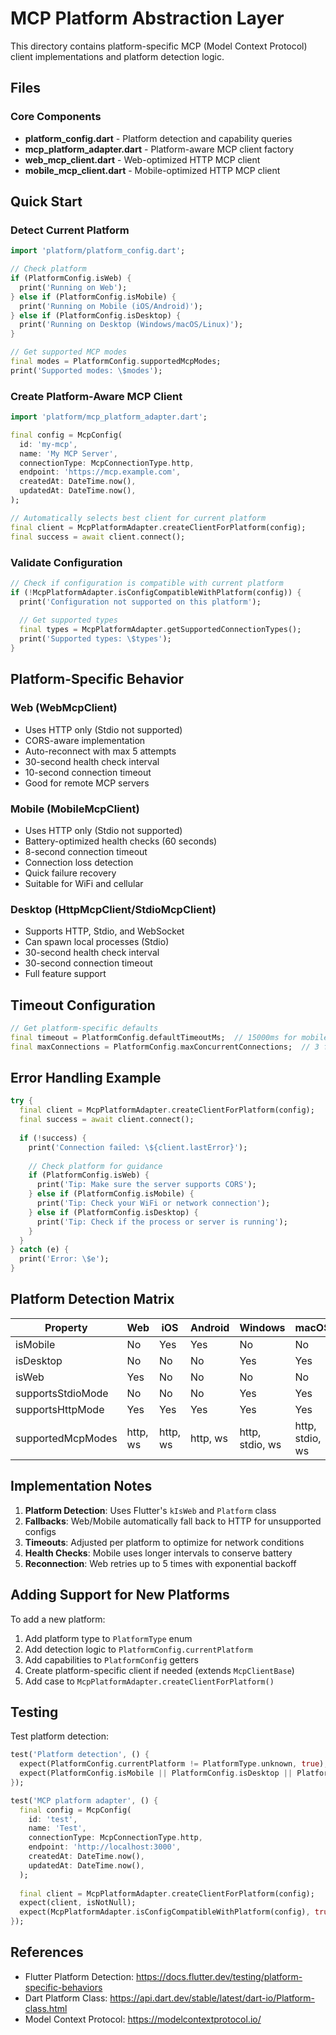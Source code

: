 # MCP Platform Abstraction Layer

This directory contains platform-specific MCP (Model Context Protocol) client implementations and platform detection logic.

## Files

### Core Components
- **platform_config.dart** - Platform detection and capability queries
- **mcp_platform_adapter.dart** - Platform-aware MCP client factory
- **web_mcp_client.dart** - Web-optimized HTTP MCP client
- **mobile_mcp_client.dart** - Mobile-optimized HTTP MCP client

## Quick Start

### Detect Current Platform
```dart
import 'platform/platform_config.dart';

// Check platform
if (PlatformConfig.isWeb) {
  print('Running on Web');
} else if (PlatformConfig.isMobile) {
  print('Running on Mobile (iOS/Android)');
} else if (PlatformConfig.isDesktop) {
  print('Running on Desktop (Windows/macOS/Linux)');
}

// Get supported MCP modes
final modes = PlatformConfig.supportedMcpModes;
print('Supported modes: \$modes');
```

### Create Platform-Aware MCP Client
```dart
import 'platform/mcp_platform_adapter.dart';

final config = McpConfig(
  id: 'my-mcp',
  name: 'My MCP Server',
  connectionType: McpConnectionType.http,
  endpoint: 'https://mcp.example.com',
  createdAt: DateTime.now(),
  updatedAt: DateTime.now(),
);

// Automatically selects best client for current platform
final client = McpPlatformAdapter.createClientForPlatform(config);
final success = await client.connect();
```

### Validate Configuration
```dart
// Check if configuration is compatible with current platform
if (!McpPlatformAdapter.isConfigCompatibleWithPlatform(config)) {
  print('Configuration not supported on this platform');
  
  // Get supported types
  final types = McpPlatformAdapter.getSupportedConnectionTypes();
  print('Supported types: \$types');
}
```

## Platform-Specific Behavior

### Web (WebMcpClient)
- Uses HTTP only (Stdio not supported)
- CORS-aware implementation
- Auto-reconnect with max 5 attempts
- 30-second health check interval
- 10-second connection timeout
- Good for remote MCP servers

### Mobile (MobileMcpClient)
- Uses HTTP only (Stdio not supported)
- Battery-optimized health checks (60 seconds)
- 8-second connection timeout
- Connection loss detection
- Quick failure recovery
- Suitable for WiFi and cellular

### Desktop (HttpMcpClient/StdioMcpClient)
- Supports HTTP, Stdio, and WebSocket
- Can spawn local processes (Stdio)
- 30-second health check interval
- 30-second connection timeout
- Full feature support

## Timeout Configuration

```dart
// Get platform-specific defaults
final timeout = PlatformConfig.defaultTimeoutMs;  // 15000ms for mobile, 30000ms for others
final maxConnections = PlatformConfig.maxConcurrentConnections;  // 3 for web, 10 for others
```

## Error Handling Example

```dart
try {
  final client = McpPlatformAdapter.createClientForPlatform(config);
  final success = await client.connect();
  
  if (!success) {
    print('Connection failed: \${client.lastError}');
    
    // Check platform for guidance
    if (PlatformConfig.isWeb) {
      print('Tip: Make sure the server supports CORS');
    } else if (PlatformConfig.isMobile) {
      print('Tip: Check your WiFi or network connection');
    } else if (PlatformConfig.isDesktop) {
      print('Tip: Check if the process or server is running');
    }
  }
} catch (e) {
  print('Error: \$e');
}
```

## Platform Detection Matrix

| Property | Web | iOS | Android | Windows | macOS | Linux |
|----------|-----|-----|---------|---------|-------|-------|
| isMobile | No | Yes | Yes | No | No | No |
| isDesktop | No | No | No | Yes | Yes | Yes |
| isWeb | Yes | No | No | No | No | No |
| supportsStdioMode | No | No | No | Yes | Yes | Yes |
| supportsHttpMode | Yes | Yes | Yes | Yes | Yes | Yes |
| supportedMcpModes | http, ws | http, ws | http, ws | http, stdio, ws | http, stdio, ws | http, stdio, ws |

## Implementation Notes

1. **Platform Detection**: Uses Flutter's `kIsWeb` and `Platform` class
2. **Fallbacks**: Web/Mobile automatically fall back to HTTP for unsupported configs
3. **Timeouts**: Adjusted per platform to optimize for network conditions
4. **Health Checks**: Mobile uses longer intervals to conserve battery
5. **Reconnection**: Web retries up to 5 times with exponential backoff

## Adding Support for New Platforms

To add a new platform:

1. Add platform type to `PlatformType` enum
2. Add detection logic to `PlatformConfig.currentPlatform`
3. Add capabilities to `PlatformConfig` getters
4. Create platform-specific client if needed (extends `McpClientBase`)
5. Add case to `McpPlatformAdapter.createClientForPlatform()`

## Testing

Test platform detection:
```dart
test('Platform detection', () {
  expect(PlatformConfig.currentPlatform != PlatformType.unknown, true);
  expect(PlatformConfig.isMobile || PlatformConfig.isDesktop || PlatformConfig.isWeb, true);
});

test('MCP platform adapter', () {
  final config = McpConfig(
    id: 'test',
    name: 'Test',
    connectionType: McpConnectionType.http,
    endpoint: 'http://localhost:3000',
    createdAt: DateTime.now(),
    updatedAt: DateTime.now(),
  );
  
  final client = McpPlatformAdapter.createClientForPlatform(config);
  expect(client, isNotNull);
  expect(McpPlatformAdapter.isConfigCompatibleWithPlatform(config), true);
});
```

## References

- Flutter Platform Detection: https://docs.flutter.dev/testing/platform-specific-behaviors
- Dart Platform Class: https://api.dart.dev/stable/latest/dart-io/Platform-class.html
- Model Context Protocol: https://modelcontextprotocol.io/

